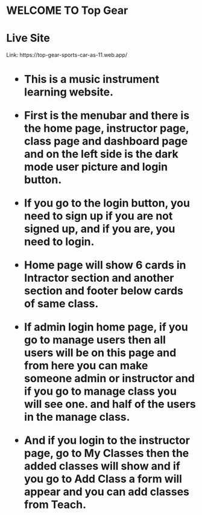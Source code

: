 <h1>WELCOME TO Top Gear</h1>
<h1>Live Site</h1>
<p>Link: https://top-gear-sports-car-as-11.web.app/</p>
<h1>

* This is a music instrument learning website.

* First is the menubar and there is the home page, instructor page, class page and dashboard page and on the left side is the dark mode user picture and login button.

* If you go to the login button, you need to sign up if you are not signed up, and if you are, you need to login.

* Home page will show 6 cards in Intractor section and another section and footer below cards of same class.

* If admin login home page, if you go to manage users then all users will be on this page and from here you can make someone admin or instructor and if you go to manage class you will see one. and half of the users in the manage class.

* And if you login to the instructor page, go to My Classes then the added classes will show and if you go to Add Class a form will appear and you can add classes from Teach.

</h1>
